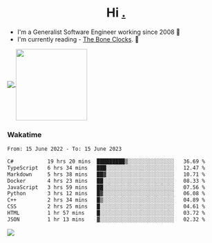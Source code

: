 <h1 align="center">Hi <a href="https://www.hackerrank.com/erasmosaraujo">.</a></h1>
 
- I'm a Generalist Software Engineer working  since 2008 🚀
- I'm currently reading - <a href="https://www.amazon.ca/Bone-Clocks-David-Mitchell/dp/0340921625">The Bone Clocks</a>. 📘
  
<p align="left">
  <a href="https://github.com/erasmosoares/github-readme-stats">
    <img
      align="center"
      src="https://github-readme-stats.vercel.app/api/top-langs/?username=erasmosoares&theme=radical&layout=compact"
    />
  </a>
  <a href="https://github.com/erasmosoares/github-readme-stats">
    <img
      align="center"
      height="165"
      src="https://github-readme-stats.vercel.app/api?username=erasmosoares&theme=radical&count_private=true&show_icons=true&custom_title=Github%20Status&hide=issues"
    />
  </a>
</p>

<!--
 ### Repo 
 
<p align="left">
 <a href="https://github.com/erasmosoares/github-readme-stats">
    <img
      align="center"
      height="165"
      src="https://github-readme-stats.vercel.app/api/pin?username=erasmosoares&repo=sample-node&title_color=fff&icon_color=f9f9f9&text_color=9f9f9f&bg_color=151515"
    />
  </a>
  <a href="https://github.com/erasmosoares/github-readme-stats">
    <img
      align="center"
      height="165"
      src="https://github-readme-stats.vercel.app/api/pin?username=erasmosoares&repo=sample-node&title_color=fff&icon_color=f9f9f9&text_color=9f9f9f&bg_color=151515"
    />
  </a>
</p>
-->

 ### Wakatime 

<!--START_SECTION:waka-->

```txt
From: 15 June 2022 - To: 15 June 2023

C#           19 hrs 20 mins  █████████▒░░░░░░░░░░░░░░░   36.69 %
TypeScript   6 hrs 34 mins   ███░░░░░░░░░░░░░░░░░░░░░░   12.47 %
Markdown     5 hrs 38 mins   ██▓░░░░░░░░░░░░░░░░░░░░░░   10.71 %
Docker       4 hrs 23 mins   ██░░░░░░░░░░░░░░░░░░░░░░░   08.33 %
JavaScript   3 hrs 59 mins   ██░░░░░░░░░░░░░░░░░░░░░░░   07.56 %
Python       3 hrs 12 mins   █▓░░░░░░░░░░░░░░░░░░░░░░░   06.08 %
C++          2 hrs 34 mins   █▒░░░░░░░░░░░░░░░░░░░░░░░   04.89 %
CSS          2 hrs 25 mins   █░░░░░░░░░░░░░░░░░░░░░░░░   04.61 %
HTML         1 hr 57 mins    █░░░░░░░░░░░░░░░░░░░░░░░░   03.72 %
JSON         1 hr 13 mins    ▓░░░░░░░░░░░░░░░░░░░░░░░░   02.32 %
```

<!--END_SECTION:waka-->

![](https://komarev.com/ghpvc/?username=erasmosoares&color=brightgreen)
